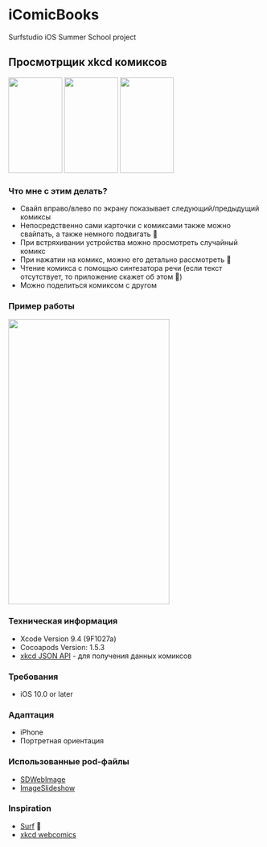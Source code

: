 # iComicBooks
Surfstudio iOS Summer School project

## Просмотрщик xkcd комиксов
<img src="https://pp.userapi.com/c834102/v834102452/1962fb/3qR6Qfi7rl0.jpg" width="107" height="190" /> <img src="https://pp.userapi.com/c848528/v848528452/38b1d/2x4spGeKl1c.jpg" width="107" height="190" /> <img src="https://pp.userapi.com/c844616/v844616452/ad0b4/aHsye3KvX_Q.jpg" width="107" height="190" /> 

### Что мне с этим делать?
* Cвайп вправо/влево по экрану показывает следующий/предыдущий комиксы
* Непосредственно сами карточки с комиксами также можно свайпать, а также немного подвигать 💃
* При встряхивании устройства можно просмотреть случайный комикс 
* При нажатии на комикс, можно его детально рассмотреть 👀
* Чтение комикса с помощью синтезатора речи (если текст отсутствует, то приложение скажет об этом 🤖)
* Можно поделиться комиксом c другом

### Пример работы
<img src="https://thumbs.gfycat.com/CheeryJampackedDinosaur-size_restricted.gif" width="320" height="568" />

### Техническая информация
* Xcode Version 9.4 (9F1027a)
* Cocoapods Version: 1.5.3
* [xkcd JSON API](https://xkcd.com/json.html) - для получения данных комиксов

### Требования
* iOS 10.0 or later

### Адаптация
* iPhone
* Портретная ориентация

### Использованные pod-файлы
* [SDWebImage](https://github.com/rs/SDWebImage)
* [ImageSlideshow](https://github.com/zvonicek/ImageSlideshow)

### Inspiration 
* [Surf](https://github.com/surfstudio/iOSSummerSchool2018/) 🖤
* [xkcd webcomics](https://xkcd.com/)

